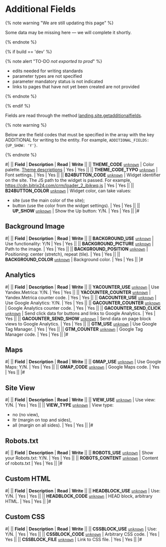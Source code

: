 # Additional Fields

{% note warning "We are still updating this page" %}

Some data may be missing here — we will complete it shortly.

{% endnote %}

{% if build == 'dev' %}

{% note alert "TO-DO _not exported to prod_" %}

- edits needed for writing standards
- parameter types are not specified
- parameter mandatory status is not indicated
- links to pages that have not yet been created are not provided

{% endnote %}

{% endif %}

Fields are read through the method [landing.site.getadditionalfields](./landing-site-get-additional-fields.md).

{% note warning %}

Below are the field codes that must be specified in the array with the key ADDITIONAL for writing to the entity. For example, `ADDITIONAL_FIELDS: {UP_SHOW: 'Y'}`.

{% endnote %}

#|
|| **Field** | **Description** | **Read** | **Write** ||
|| **THEME_CODE**
[`unknown`](../../data-types.md) | Color palette. [Theme descriptions](../page/color-themes.md) | Yes | Yes ||
|| **THEME_CODE_TYPO**
[`unknown`](../../data-types.md) | Font settings. | Yes | Yes ||
|| **B24BUTTON_CODE**
[`unknown`](../../data-types.md) | Widget identifier on the site. The JS path to the widget is passed. For example, https://cdn.bitrix24.com/crm/loader_2_ibikwq.js | Yes | Yes ||
|| **B24BUTTON_COLOR**
[`unknown`](../../data-types.md) | Widget color, can take values: 
- site (use the main color of the site);
- button (use the color from the widget settings). | Yes | Yes ||
|| **UP_SHOW**
[`unknown`](../../data-types.md) | Show the Up button: Y/N. | Yes | Yes ||
|#

## Background Image

#|
|| **Field** | **Description** | **Read** | **Write** ||
|| **BACKGROUND_USE**
[`unknown`](../../data-types.md) | Use functionality: Y/N | Yes | Yes ||
|| **BACKGROUND_PICTURE**
[`unknown`](../../data-types.md) | Path to the image. | Yes | Yes ||
|| **BACKGROUND_POSITION**
[`unknown`](../../data-types.md) | Positioning: center (stretch), repeat (tile). | Yes | Yes ||
|| **BACKGROUND_COLOR**
[`unknown`](../../data-types.md) | Background color. | Yes | Yes ||
|#

## Analytics

#|
|| **Field** | **Description** | **Read** | **Write** ||
|| **YACOUNTER_USE**
[`unknown`](../../data-types.md) | Use Yandex.Metrica: Y/N. | Yes | Yes ||
|| **YACOUNTER_COUNTER**
[`unknown`](../../data-types.md) | Yandex.Metrica counter code. | Yes | Yes ||
|| **GACOUNTER_USE**
[`unknown`](../../data-types.md) | Use Google Analytics: Y/N. | Yes | Yes ||
|| **GACOUNTER_COUNTER**
[`unknown`](../../data-types.md) | Google Analytics counter code. | Yes | Yes ||
|| **GACOUNTER_SEND_CLICK**
[`unknown`](../../data-types.md) | Send click data for buttons and links to Google Analytics. | Yes | Yes ||
|| **GACOUNTER_SEND_SHOW**
[`unknown`](../../data-types.md) | Send data on page block views to Google Analytics. | Yes | Yes ||
|| **GTM_USE**
[`unknown`](../../data-types.md) | Use Google Tag Manager. | Yes | Yes ||
|| **GTM_COUNTER**
[`unknown`](../../data-types.md) | Google Tag Manager code. | Yes | Yes ||
|#

## Maps

#|
|| **Field** | **Description** | **Read** | **Write** ||
|| **GMAP_USE**
[`unknown`](../../data-types.md) | Use Google Maps: Y/N. | Yes | Yes ||
|| **GMAP_CODE**
[`unknown`](../../data-types.md) | Google Maps code. | Yes | Yes ||
|#

## Site View

#|
|| **Field** | **Description** | **Read** | **Write** ||
|| **VIEW_USE**
[`unknown`](../../data-types.md) | Use view: Y/N. | Yes | Yes ||
|| **VIEW_TYPE**
[`unknown`](../../data-types.md) | View type: 
- no (no view),
- ltr (margin on top and sides),
- all (margin on all sides). | Yes | Yes ||
|#

## Robots.txt

#|
|| **Field** | **Description** | **Read** | **Write** ||
|| **ROBOTS_USE**
[`unknown`](../../data-types.md) | Show your Robots.txt: Y/N. | Yes | Yes ||
|| **ROBOTS_CONTENT**
[`unknown`](../../data-types.md) | Content of robots.txt | Yes | Yes ||
|#

## Custom HTML

#|
|| **Field** | **Description** | **Read** | **Write** ||
|| **HEADBLOCK_USE**
[`unknown`](../../data-types.md) | Use: Y/N. | Yes | Yes ||
|| **HEADBLOCK_CODE**
[`unknown`](../../data-types.md) | HEAD block, arbitrary HTML. | Yes | Yes ||
|#

## Custom CSS

#|
|| **Field** | **Description** | **Read** | **Write** ||
|| **CSSBLOCK_USE**
[`unknown`](../../data-types.md) | Use: Y/N. | Yes | Yes ||
|| **CSSBLOCK_CODE**
[`unknown`](../../data-types.md) | Arbitrary CSS code. | Yes | Yes ||
|| **CSSBLOCK_FILE**
[`unknown`](../../data-types.md) | Link to CSS file. | Yes | Yes ||
|#